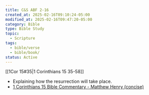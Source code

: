 ```yaml
---
title: C&S ABF 2-16
created_at: 2025-02-16T09:10:24-05:00
modified_at: 2025-02-16T09:47:20-05:00
category: Bible
type: Bible Study
topic:
  - Scripture
tags:
  - bible/verse
  - bible/book/
status: Active
---
```


[[1Cor 15#35|1 Corinthians 15 35-58]]

- Explaining how the resurrection will take place.
- [1 Corinthians 15 Bible Commentary - Matthew Henry (concise)](https://www.christianity.com/bible/commentary/matthew-henry-concise/1-corinthians/15)

